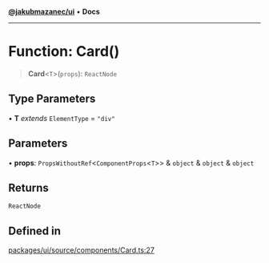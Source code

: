 [**@jakubmazanec/ui**](../README.md) • **Docs**

---

# Function: Card()

> **Card**\<`T`\>(`props`): `ReactNode`

## Type Parameters

• **T** _extends_ `ElementType` = `"div"`

## Parameters

• **props**: `PropsWithoutRef`\<`ComponentProps`\<`T`\>\> & `object` & `object` & `object`

## Returns

`ReactNode`

## Defined in

[packages/ui/source/components/Card.ts:27](https://github.com/jakubmazanec/tools/blob/6ed2cc9bf798455a62cfc34def34fef748169fa2/packages/ui/source/components/Card.ts#L27)
